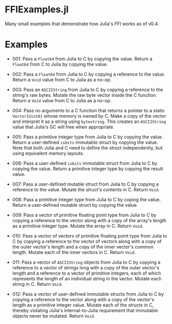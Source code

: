 FFIExamples.jl
==============

Many small examples that demonstrate how Julia's FFI works as of v0.4.

# Examples

* 001: Pass a `Float64` from Julia to C by copying the value. Return a `Float64` from C to Julia by copying the value.

* 002: Pass a `Float64` from Julia to C by copying a reference to the value. Return a `Void` value from C to Julia as a no-op.

* 003: Pass an `ASCIIString` from Julia to C by copying a reference to the string's raw bytes. Mutate the raw byte vector inside the C function. Return a `Void` value from C to Julia as a no-op.

* 004: Pass no arguments to a C function that returns a pointer to a static `Vector{Uint8}` whose memory is owned by C. Make a copy of the vector and interpret it as a string using `bytestring`. This creates an `ASCIIString` value that Julia's GC will free when appropriate.

* 005: Pass a primitive integer type from Julia to C by copying the value. Return a user-defined `isbits` immutable struct by copying the value. Note that both Julia and C need to define the struct independently, but using equivalent memory layouts.

* 006: Pass a user-defined `isbits` immutable struct from Julia to C by copying the value. Return a primitive integer type by copying the result value.

* 007: Pass a user-defined mutable struct from Julia to C by copying a reference to the value. Mutate the struct's contents in C. Return `Void`.

* 008: Pass a primitive integer type from Julia to C by coping the value. Return a user-defined mutable struct by copying the value.

* 009: Pass a vector of primitive floating point type from Julia to C by copying a reference to the vector along with a copy of the array's length as a primitive integer type. Mutate the array in C. Return `Void`.

* 010: Pass a vector of vectors of primitive floating point type from Julia to C by copying a reference to the vector of vectors along with a copy of the outer vector's length and a copy of the inner vector's common length. Mutate each of the inner vectors in C. Return `Void`.

* 011: Pass a vector of `ASCIIString` objects from Julia to C by copying a reference to a vector of strings long with a copy of the outer vector's length and a reference to a vector of primitive integers, each of which represents the length of an individual string in the vector. Mutate each string in C. Return `Void`.

* 012: Pass a vector of user-defined immutable structs from Julia to C by copying a reference to the vector along with a copy of the vector's length as a primitive integer value. Mutate each of the structs in C, thereby violating Julia's internal-to-Julia requirement that immutable objects never be mutated. Return `Void`.
